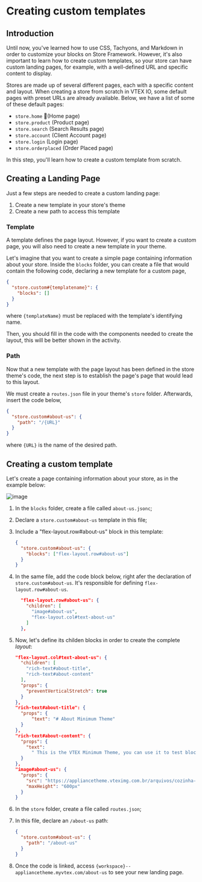 # Creating custom templates

## Introduction

Until now, you've learned how to use CSS, Tachyons, and Markdown in order to customize your blocks on Store Framework. However, it's also important to learn how to create custom templates, so your store can have custom landing pages, for example, with a well-defined URL and specific content to display.

Stores are made up of several different pages, each with a specific content and layout. When creating a store from scratch in VTEX IO, some default pages with preset URLs are already available. Below, we have a list of some of these default pages:

- `store.home` (Home page)
- `store.product` (Product page)
- `store.search` (Search Results page)
- `store.account` (Client Account page)
- `store.login` (Login page)
- `store.orderplaced` (Order Placed page)

In this step, you'll learn how to create a custom template from scratch.

## Creating a Landing Page

Just a few steps are needed to create a custom landing page:

1. Create a new template in your store's theme
2. Create a new path to access this template

### Template

A template defines the page layout. However, if you want to create a custom page, you will also need to create a new template in your theme.

Let's imagine that you want to create a simple page containing information about your store. Inside the `blocks` folder, you can create a file that would contain the following code, declaring a new template for a custom page,

```json
{
  "store.custom#{templatename}": {
    "blocks": []
  }
}
```

where `{templateName}` must be replaced with the template's identifying name.

Then, you should fill in the code with the components needed to create the layout, this will be better shown in the activity.

### Path

Now that a new template with the page layout has been defined in the store theme's code, the next step is to establish the page's page that would lead to this layout.

We must create a `routes.json` file in your theme's `store` folder. Afterwards, insert the code below,

```json
{
  "store.custom#about-us": {
    "path": "/{URL}"
  }
}
```

where `{URL}` is the name of the desired path.

## Creating a custom template

Let's create a page containing information about your store, as in the example below:

![image](https://user-images.githubusercontent.com/19495917/90177742-5aac9180-dd81-11ea-9566-be74d563664f.png)

1. In the `blocks` folder, create a file called `about-us.jsonc`;
2. Declare a `store.custom#about-us` template in this file;
3. Include a "flex-layout.row#about-us" block in this template:

   ```json
   {
     "store.custom#about-us": {
       "blocks": ["flex-layout.row#about-us"]
     }
   }
   ```

4. In the same file, add the code block below, right afer the declaration of `store.custom#about-us`. It's responsible for defining `flex-layout.row#about-us`.

   ```json
     "flex-layout.row#about-us": {
       "children": [
         "image#about-us",
         "flex-layout.col#text-about-us"
       ]
     },
   ```

5. Now, let's define its childen blocks in order to create the complete _layout_:

   ```json
   "flex-layout.col#text-about-us": {
     "children": [
       "rich-text#about-title",
       "rich-text#about-content"
     ],
     "props": {
       "preventVerticalStretch": true
     }
   },
   "rich-text#about-title": {
     "props": {
         "text": "# About Minimum Theme"
     }
   },
   "rich-text#about-content": {
     "props": {
       "text":
         " This is the VTEX Minimum Theme, you can use it to test blocks usage and build your first store from scratch."
     }
   },
   "image#about-us": {
     "props": {
       "src": "https://appliancetheme.vteximg.com.br/arquivos/cozinha-about-us.png",
       "maxHeight": "600px"
     }
   }
   ```

6. In the `store` folder, create a file called `routes.json`;
7. In this file, declare an `/about-us` path:

   ```json
   {
     "store.custom#about-us": {
       "path": "/about-us"
     }
   }
   ```

8. Once the code is linked, access `{workspace}--appliancetheme.myvtex.com/about-us` to see your new landing page.
